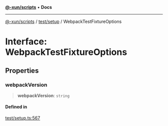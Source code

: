 [**@-xun/scripts**](../../../README.md) • **Docs**

***

[@-xun/scripts](../../../README.md) / [test/setup](../README.md) / WebpackTestFixtureOptions

# Interface: WebpackTestFixtureOptions

## Properties

### webpackVersion

> **webpackVersion**: `string`

#### Defined in

[test/setup.ts:567](https://github.com/Xunnamius/xscripts/blob/57333eb95500d47b37fb5be30901f27ce55d7211/test/setup.ts#L567)
